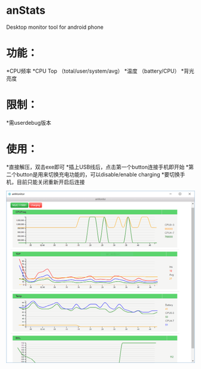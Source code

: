 # anStats
Desktop monitor tool for android phone

# 功能：
*CPU频率
*CPU Top （total/user/system/avg）
*温度 （battery/CPU）
*背光亮度

# 限制：
*需userdebug版本

# 使用：
*直接解压，双击exe即可
*插上USB线后，点击第一个button连接手机即开始
*第二个button是用来切换充电功能的，可以disable/enable charging
*要切换手机，目前只能关闭重新开启后连接

![](/anStats.png)

